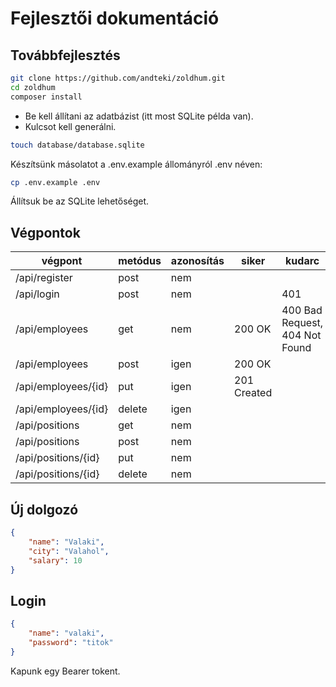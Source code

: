 # Fejlesztői dokumentáció

## Továbbfejlesztés

```bash
git clone https://github.com/andteki/zoldhum.git
cd zoldhum
composer install
```

* Be kell állítani az adatbázist (itt most SQLite példa van).
* Kulcsot kell generálni.

```bash
touch database/database.sqlite
```

Készítsünk másolatot a .env.example állományról .env néven:

```bash
cp .env.example .env
```

Állítsuk be az SQLite lehetőséget.

## Végpontok

|  végpont       | metódus | azonosítás | siker       | kudarc |
|----------------|---------|------------|-------------|--------|
| /api/register      | post    | nem        |             |        |
| /api/login         | post    | nem        |             | 401    |
| /api/employees | get     | nem        | 200 OK      | 400 Bad Request, 404 Not Found |
| /api/employees | post    | igen       | 200 OK      |
| /api/employees/{id} | put     | igen       | 201 Created |
| /api/employees/{id} | delete  | igen       |             |        |
| /api/positions | get     | nem        |             |        |
| /api/positions | post    | nem        |             |        |
| /api/positions/{id} | put     | nem        |             |        |
| /api/positions/{id} | delete  | nem        |             |        |

## Új dolgozó

```json
{
    "name": "Valaki",
    "city": "Valahol",
    "salary": 10
}
```

## Login

```json
{
    "name": "valaki",
    "password": "titok"
}
```
Kapunk egy Bearer tokent.